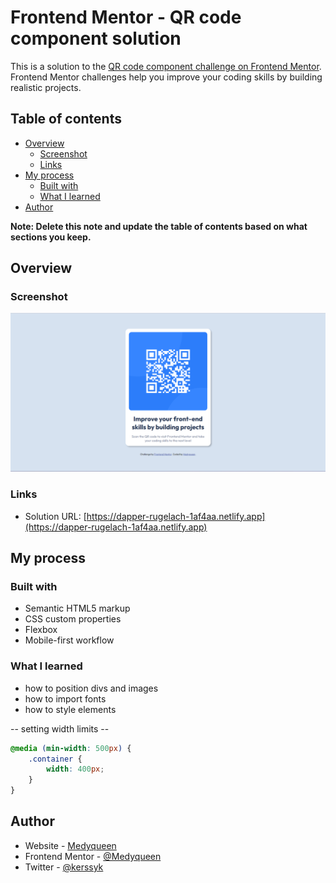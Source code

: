 # Frontend Mentor - QR code component solution

This is a solution to the [QR code component challenge on Frontend Mentor](https://www.frontendmentor.io/challenges/qr-code-component-iux_sIO_H). Frontend Mentor challenges help you improve your coding skills by building realistic projects.

## Table of contents

- [Overview](#overview)
  - [Screenshot](#screenshot)
  - [Links](#links)
- [My process](#my-process)
  - [Built with](#built-with)
  - [What I learned](#what-i-learned)
- [Author](#author)

**Note: Delete this note and update the table of contents based on what sections you keep.**

## Overview

### Screenshot

![](./design/screenshot.png)

### Links

- Solution URL: [https://dapper-rugelach-1af4aa.netlify.app](https://dapper-rugelach-1af4aa.netlify.app)

## My process

### Built with

- Semantic HTML5 markup
- CSS custom properties
- Flexbox
- Mobile-first workflow

### What I learned

- how to position divs and images
- how to import fonts
- how to style elements

-- setting width limits --

```scss
@media (min-width: 500px) {
	.container {
		width: 400px;
	}
}
```

## Author

- Website - [Medyqueen](https://github.com/Medyqueen)
- Frontend Mentor - [@Medyqueen](https://www.frontendmentor.io/profile/Medyqueen)
- Twitter - [@kerssyk](https://www.twitter.com/kerssyk)
